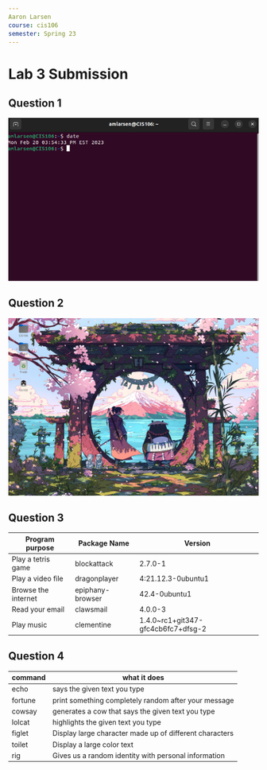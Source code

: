```yaml
---
Aaron Larsen
course: cis106
semester: Spring 23
---
```


# Lab 3 Submission

## Question 1
![Question1](Question1.png)

## Question 2
![Question2](Question2.png)
## Question 3

| Program purpose     | Package Name     | Version                            |
| ------------------- | ---------------- | ---------------------------------- |
| Play a tetris game  | blockattack      | 2.7.0-1                            |
| Play a video file   | dragonplayer     | 4:21.12.3-0ubuntu1                 |
| Browse the internet | epiphany-browser | 42.4-0ubuntu1                      |
| Read your email     | clawsmail        | 4.0.0-3                            |
| Play music          | clementine       | 1.4.0~rc1+git347-gfc4cb6fc7+dfsg-2 |

## Question 4

| command | what it does                                            |
| ------- | ------------------------------------------------------- |
| echo    | says the given text you type                            |
| fortune | print something completely random after your message    |
| cowsay  | generates a cow that says the given text you type       |
| lolcat  | highlights the given text you type                      |
| figlet  | Display large character made up of different characters |
| toilet  | Display a large color text                              |
| rig     | Gives us a random identity with personal information    |